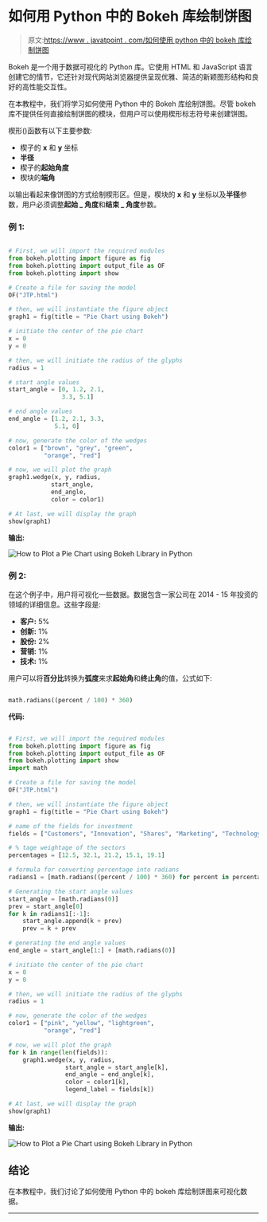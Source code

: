 # 如何用 Python 中的 Bokeh 库绘制饼图

> 原文:[https://www . javatpoint . com/如何使用 python 中的 bokeh 库绘制饼图](https://www.javatpoint.com/how-to-plot-a-pie-chart-using-bokeh-library-in-python)

Bokeh 是一个用于数据可视化的 Python 库。它使用 HTML 和 JavaScript 语言创建它的情节，它还针对现代网站浏览器提供呈现优雅、简洁的新颖图形结构和良好的高性能交互性。

在本教程中，我们将学习如何使用 Python 中的 Bokeh 库绘制饼图。尽管 bokeh 库不提供任何直接绘制饼图的模块，但用户可以使用楔形标志符号来创建饼图。

楔形()函数有以下主要参数:

*   楔子的 **x** 和 **y** 坐标
*   **半径**
*   楔子的**起始角度**
*   楔块的**端角**

以输出看起来像饼图的方式绘制楔形区。但是，楔块的 **x** 和 **y** 坐标以及**半径**参数，用户必须调整**起始 _ 角度**和**结束 _ 角度**参数。

### 例 1:

```py

# First, we will import the required modules
from bokeh.plotting import figure as fig
from bokeh.plotting import output_file as OF
from bokeh.plotting import show

# Create a file for saving the model 
OF("JTP.html") 

# then, we will instantiate the figure object 
graph1 = fig(title = "Pie Chart using Bokeh") 

# initiate the center of the pie chart
x = 0
y = 0

# then, we will initiate the radius of the glyphs
radius = 1

# start angle values
start_angle = [0, 1.2, 2.1,
               3.3, 5.1]

# end angle values
end_angle = [1.2, 2.1, 3.3,
             5.1, 0]

# now, generate the color of the wedges
color1 = ["brown", "grey", "green",
          "orange", "red"]

# now, we will plot the graph
graph1.wedge(x, y, radius,
            start_angle,
            end_angle,
            color = color1)

# At last, we will display the graph
show(graph1)

```

**输出:**

![How to Plot a Pie Chart using Bokeh Library in Python](img/c2a3cda144351aa5890b001cbeff82c4.png)

### 例 2:

在这个例子中，用户将可视化一些数据。数据包含一家公司在 2014 - 15 年投资的领域的详细信息。这些字段是:

*   **客户:** 5%
*   **创新:** 1%
*   **股份:** 2%
*   **营销:** 1%
*   **技术:** 1%

用户可以将**百分比**转换为**弧度**来求**起始角**和**终止角**的值，公式如下:

```py

math.radians((percent / 100) * 360)

```

**代码:**

```py

# First, we will import the required modules
from bokeh.plotting import figure as fig
from bokeh.plotting import output_file as OF
from bokeh.plotting import show
import math

# Create a file for saving the model 
OF("JTP.html") 

# then, we will instantiate the figure object 
graph1 = fig(title = "Pie Chart using Bokeh") 

# name of the fields for investment
fields = ["Customers", "Innovation", "Shares", "Marketing", "Technology"]

# % tage weightage of the sectors
percentages = [12.5, 32.1, 21.2, 15.1, 19.1]

# formula for converting percentage into radians
radians1 = [math.radians((percent / 100) * 360) for percent in percentages]

# Generating the start angle values
start_angle = [math.radians(0)]
prev = start_angle[0]
for k in radians1[:-1]:
    start_angle.append(k + prev)
    prev = k + prev

# generating the end angle values
end_angle = start_angle[1:] + [math.radians(0)]

# initiate the center of the pie chart
x = 0
y = 0

# then, we will initiate the radius of the glyphs
radius = 1

# now, generate the color of the wedges
color1 = ["pink", "yellow", "lightgreen",
          "orange", "red"]

# now, we will plot the graph
for k in range(len(fields)):
    graph1.wedge(x, y, radius,
                start_angle = start_angle[k],
                end_angle = end_angle[k],
                color = color1[k],
                legend_label = fields[k])

# At last, we will display the graph
show(graph1)

```

**输出:**

![How to Plot a Pie Chart using Bokeh Library in Python](img/72ef5c5e3cbd1753e97ec80c7ebc2b9b.png)

## 结论

在本教程中，我们讨论了如何使用 Python 中的 bokeh 库绘制饼图来可视化数据。

* * *